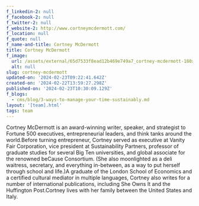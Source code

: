 ```yaml
---
f_linkedin-2: null
f_facebook-2: null
f_twitter-2: null
f_website-2: http://www.cortneymcdermott.com/
f_location: null
f_quote: null
f_name-and-title: Cortney McDermott
title: Cortney McDermott
f_image:
  url: /assets/external/65d7533f8ead12b469e749a7_cortney-mcdermott-180x220.jpeg
  alt: null
slug: cortney-mcdermott
updated-on: '2024-02-23T09:22:41.642Z'
created-on: '2024-02-22T13:59:27.298Z'
published-on: '2024-02-23T10:30:09.129Z'
f_blogs:
  - cms/blog/3-ways-to-manage-your-time-sustainably.md
layout: '[team].html'
tags: team
---
```


Cortney McDermott is an award-winning writer, speaker, and strategist to Fortune 500 executives, entrepreneurial leaders, and think tanks around the world.Before turning entrepreneur, Cortney served as executive at Vanity Fair Corporation, vice president at Sustainability Partners, professor of graduate studies for several Big Ten universities, and global associate for the renowned beCause Consortium. (She also moonlighted as a deli waitress, secretary, and everything in-between, as a way to put herself through school and life.)A graduate of the London School of Economics and a certified cultural mediator in multiple languages, Cortney also writes for a number of international publications, including She Owns It and the Huffington Post.Cortney lives with her family between the United States and Italy.
